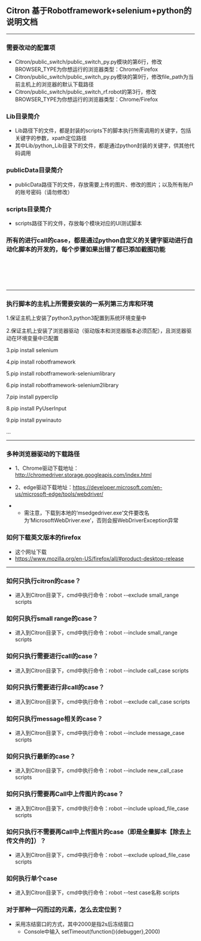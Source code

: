 ## Citron 基于Robotframework+selenium+python的说明文档

---

### 需要改动的配置项
- Citron/public_switch/public_switch_py.py模块的第6行，修改BROWSER_TYPE为你想运行的浏览器类型：Chrome/Firefox
- Citron/public_switch/public_switch_py.py模块的第9行，修改file_path为当前主机上的浏览器的默认下载路径
- Citron/public_switch/public_switch_rf.robot的第3行，修改BROWSER_TYPE为你想运行的浏览器类型：Chrome/Firefox
### Lib目录简介
- Lib路径下的文件，都是封装的scripts下的脚本执行所需调用的关键字，包括关键字的参数，xpath定位路径
- 其中Lib/python_Lib目录下的文件，都是通过python封装的关键字，供其他代码调用
### publicData目录简介
- publicData路径下的文件，存放需要上传的图片、修改的图片；以及所有账户的账号密码（请勿修改）
### scripts目录简介
- scripts路径下的文件，存放每个模块对应的UI测试脚本
### 所有的进行call的case，都是通过python自定义的关键字驱动进行自动化脚本的开发的，每个步骤如果出错了都已添加截图功能
<br><br>
---
---
### 执行脚本的主机上所需要安装的一系列第三方库和环境
1.保证主机上安装了python3,python3配置到系统环境变量中

2.保证主机上安装了浏览器驱动（驱动版本和浏览器版本必须匹配），且浏览器驱动在环境变量中已配置

3.pip install selenium

4.pip install robotframework

5.pip install robotframework-seleniumlibrary

6.pip install robotframework-selenium2library

7.pip install pyperclip

8.pip install PyUserInput

9.pip install pywinauto

...

---

### 多种浏览器驱动的下载路径
 - 1、Chrome驱动下载地址：http://chromedriver.storage.googleapis.com/index.html

 - 2、edge驱动下载地址：https://developer.microsoft.com/en-us/microsoft-edge/tools/webdriver/ 
 - - 需注意，下载到本地的‘msedgedriver.exe’文件要改名为‘MicrosoftWebDriver.exe’，否则会报WebDriverException异常

### 如何下载英文版本的firefox
 - 这个网址下载
 - https://www.mozilla.org/en-US/firefox/all/#product-desktop-release
---

### 如何只执行citron的case？
  - 进入到Citron目录下，cmd中执行命令：robot  --exclude  small_range scripts
### 如何只执行small range的case？
  - 进入到Citron目录下，cmd中执行命令：robot  --include  small_range scripts
### 如何只执行需要进行call的case？
  - 进入到Citron目录下，cmd中执行命令：robot  --include  call_case scripts
### 如何只执行需要进行非call的case？
  - 进入到Citron目录下，cmd中执行命令：robot  --exclude  call_case scripts
### 如何只执行message相关的case？
  - 进入到Citron目录下，cmd中执行命令：robot  --include  message_case scripts
### 如何只执行最新的case？
  - 进入到Citron目录下，cmd中执行命令：robot  --include  new_call_case scripts
### 如何只执行需要再Call中上传图片的case？
  - 进入到Citron目录下，cmd中执行命令：robot  --include  upload_file_case scripts
### 如何只执行不需要再Call中上传图片的case（即是全量脚本【除去上传文件的】）？
  - 进入到Citron目录下，cmd中执行命令：robot  --exclude  upload_file_case scripts
### 如何执行单个case
  - 进入到Citron目录下，cmd中执行命令：robot  --test  case名称  scripts

### 对于那种一闪而过的元素，怎么去定位到？
  - 采用冻结窗口的方式，其中2000是指2s后冻结窗口 
    - Console中输入  setTimeout(function(){debugger},2000)